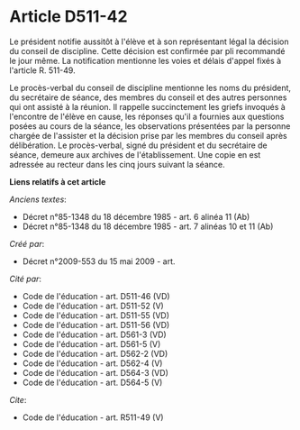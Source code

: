 # Article D511-42

Le président notifie aussitôt à l'élève et à son représentant légal la décision du conseil de discipline. Cette décision est
confirmée par pli recommandé le jour même. La notification mentionne les voies et délais d'appel fixés à l'article R. 511-49.

Le procès-verbal du conseil de discipline mentionne les noms du président, du secrétaire de séance, des membres du conseil et
des autres personnes qui ont assisté à la réunion. Il rappelle succinctement les griefs invoqués à l'encontre de l'élève en
cause, les réponses qu'il a fournies aux questions posées au cours de la séance, les observations présentées par la personne
chargée de l'assister et la décision prise par les membres du conseil après délibération. Le procès-verbal, signé du
président et du secrétaire de séance, demeure aux archives de l'établissement. Une copie en est adressée au recteur dans les
cinq jours suivant la séance.

**Liens relatifs à cet article**

_Anciens textes_:

  - Décret n°85-1348 du 18 décembre 1985 - art. 6 alinéa 11 (Ab)
  - Décret n°85-1348 du 18 décembre 1985 - art. 7 alinéas 10 et 11 (Ab)

_Créé par_:

  - Décret n°2009-553 du 15 mai 2009 - art.

_Cité par_:

  - Code de l'éducation - art. D511-46 (VD)
  - Code de l'éducation - art. D511-52 (V)
  - Code de l'éducation - art. D511-55 (VD)
  - Code de l'éducation - art. D511-56 (VD)
  - Code de l'éducation - art. D561-3 (VD)
  - Code de l'éducation - art. D561-5 (V)
  - Code de l'éducation - art. D562-2 (VD)
  - Code de l'éducation - art. D562-4 (V)
  - Code de l'éducation - art. D564-3 (VD)
  - Code de l'éducation - art. D564-5 (V)

_Cite_:

  - Code de l'éducation - art. R511-49 (V)
